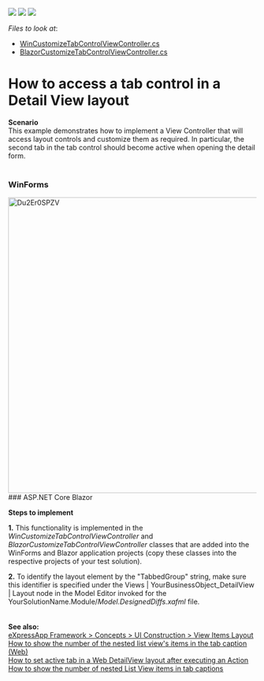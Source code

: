 <!-- default badges list -->
![](https://img.shields.io/endpoint?url=https://codecentral.devexpress.com/api/v1/VersionRange/128586641/22.2.5%2B)
[![](https://img.shields.io/badge/Open_in_DevExpress_Support_Center-FF7200?style=flat-square&logo=DevExpress&logoColor=white)](https://supportcenter.devexpress.com/ticket/details/E372)
[![](https://img.shields.io/badge/📖_How_to_use_DevExpress_Examples-e9f6fc?style=flat-square)](https://docs.devexpress.com/GeneralInformation/403183)
<!-- default badges end -->
<!-- default file list -->
*Files to look at*:


* [WinCustomizeTabControlViewController.cs](./CS/EFCore/AccessLayoutEF/AccessLayoutEF.Win/Controllers/WinCustomizeTabControlViewController.cs) 
* [BlazorCustomizeTabControlViewController.cs](./CS/EFCore/AccessLayoutEF/AccessLayoutEF.Blazor.Server/Controllers/BlazorCustomizeTabControlViewController.cs) 
<!-- default file list end -->
# How to access a tab control in a Detail View layout


<p><strong>Scenario</strong><br> This example demonstrates how to implement a View Controller that will access layout controls and customize them as required. In particular, the second tab in the tab control should become active when opening the detail form.<br><br></p>

### WinForms 
<img width="601" alt="Du2Er0SPZV" src="https://user-images.githubusercontent.com/14300209/226934893-008269a8-66b7-4f3e-a04a-d1a000d86e83.png">
### ASP.NET Core Blazor

<p><strong>Steps to implement</strong></p>
<p><strong>1.</strong> This functionality is implemented in the <em>WinCustomizeTabControlViewController</em> and <em>BlazorCustomizeTabControlViewController</em> classes that are added into the WinForms and Blazor application projects (copy these classes into the respective projects of your test solution). 
<p><strong>2.</strong> To identify the layout element by the "TabbedGroup" string, make sure this identifier is specified under the Views | YourBusinessObject_DetailView | Layout node in the Model Editor invoked for the YourSolutionName.Module/<em>Model.DesignedDiffs.xafml</em> file.<br>

<br>
<strong><br>See also:</strong> <br><a href="http://documentation.devexpress.com/#Xaf/CustomDocument2817"><u>eXpressApp Framework > Concepts > UI Construction > View Items Layout<br></u></a><u><a href="https://www.devexpress.com/Support/Center/p/T386111">How to show the number of the nested list view's items in the tab caption (Web)</a><br><a href="https://www.devexpress.com/Support/Center/p/T586150">How to set active tab in a Web DetailView layout after executing an Action</a><br>
  <a href="https://www.devexpress.com/Support/Center/p/t943913">How to show the number of nested List View items in tab captions</a><br></u></u></p>

<br/>


